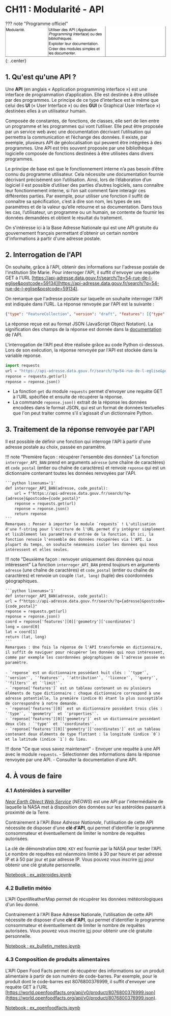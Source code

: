 # CH11 : Modularité - API

??? note "Programme officiel"
    ![image](img/BO.png){: .center}

## 1. Qu'est qu'une API ?
Une **API** (en anglais « Application programming interface ») est une interface de programmation d’application. Elle est destinée à être utilisée par des programmes. Le principe de ce type d’interface est le même que celui des **UI** (« User Interface ») ou des **GUI** (« Graphical User Interface ») destinées elles à un utilisateur humain.

Composée de constantes, de fonctions, de classes, elle sert de lien entre un programme et les programmes qui vont l’utiliser. Elle peut être proposée par un service web avec une documentation décrivant l’utilisation qui permettra la communication et l’échange des données. Il existe, par exemple, plusieurs API de géolocalisation qui peuvent être intégrées à des programmes. Une API est très souvent proposée par une bibliothèque logicielle composée de fonctions destinées à être utilisées dans divers programmes.

Le principe de base est que le fonctionnement interne n’a pas besoin d’être connu du programme utilisateur. Cela nécessite une documentation fournie décrivant précisément son l’utilisation. Ainsi, lors de l’élaboration d’un logiciel il est possible d’utiliser des parties d’autres logiciels, sans connaître leur fonctionnement interne, si l’on sait comment faire interagir ces différentes parties.
Par exemple, pour utiliser une fonction il suffit de connaître sa spécification, c’est à dire son nom, les types de ses paramètres et de la valeur qu’elle retourne et sa documentation. Dans tous les cas, l’utilisateur, un programme ou un humain, se contente de fournir les données demandées et obtient le résultat du traitement.

On s'intéresse ici à la Base Adresse Nationale qui est une API gratuite du gouvernement français permettant d'obtenir un certain nombre d'informations à partir d'une adresse postale.

## 2. Interrogation de l'API
On souhaite, grâce à l'API, obtenir des informations sur l'adresse postale de l'institution Ste Marie. Pour interroger l'API, il suffit d'envoyer une requête GET à l'URL [https://api-adresse.data.gouv.fr/search/?q=54-rue-de-l-eglise&postcode=59134](https://api-adresse.data.gouv.fr/search/?q=54-rue-de-l-eglise&postcode=59134).

On remarque que l'adresse postale sur laquelle on souhaite interroger l'API est indiquée dans l'URL. La réponse renvoyée par l'API est la suivante :

```json
{"type": "FeatureCollection", "version": "draft", "features": [{"type": "Feature", "geometry": {"type": "Point", "coordinates": [2.919014, 50.603896]}, "properties": {"label": "Rue de l\u2019Eglise 59134 Beaucamps-Ligny", "score": 0.7158977005347593, "id": "59056_0060", "name": "Rue de l\u2019Eglise", "postcode": "59134", "citycode": "59056", "x": 694257.21, "y": 7056318.52, "city": "Beaucamps-Ligny", "context": "59, Nord, Hauts-de-France", "type": "street", "importance": 0.46311}}, {"type": "Feature", "geometry": {"type": "Point", "coordinates": [2.864853, 50.571784]}, "properties": {"label": "Rue de l\u2019Eglise 59134 Wicres", "score": 0.712733155080214, "id": "59658_0020", "name": "Rue de l\u2019Eglise", "postcode": "59134", "citycode": "59658", "x": 690410.49, "y": 7052745.79, "city": "Wicres", "context": "59, Nord, Hauts-de-France", "type": "street", "importance": 0.4283}}, {"type": "Feature", "geometry": {"type": "Point", "coordinates": [2.884764, 50.614966]}, "properties": {"label": "Rue de l\u2019Eglise 59134 Le Maisnil", "score": 0.7101831550802139, "id": "59371_0060", "name": "Rue de l\u2019Eglise", "postcode": "59134", "citycode": "59371", "x": 691830.32, "y": 7057555.01, "city": "Le Maisnil", "context": "59, Nord, Hauts-de-France", "type": "street", "importance": 0.40025}}, {"type": "Feature", "geometry": {"type": "Point", "coordinates": [2.86755, 50.570217]}, "properties": {"label": "Rue de l\u2019Eglise et Bas Champ 59134 Wicres", "score": 0.41261, "id": "59658_gy8iak", "name": "Rue de l\u2019Eglise et Bas Champ", "postcode": "59134", "citycode": "59658", "x": 690601.57, "y": 7052570.87, "city": "Wicres", "context": "59, Nord, Hauts-de-France", "type": "street", "importance": 0.33871}}, {"type": "Feature", "geometry": {"type": "Point", "coordinates": [2.86596, 50.572264]}, "properties": {"label": "Chemin Pieton Rues (l\u2019Eglise - Viguier) 59134 Wicres", "score": 0.2762463636363636, "id": "59658_k3ui6a", "name": "Chemin Pieton Rues (l\u2019Eglise - Viguier)", "postcode": "59134", "citycode": "59658", "x": 690489.13, "y": 7052799.13, "city": "Wicres", "context": "59, Nord, Hauts-de-France", "type": "street", "importance": 0.33871}}], "attribution": "BAN", "licence": "ETALAB-2.0", "query": "54-rue-de-l-eglise", "filters": {"postcode": "59134"}, "limit": 5}
```

La réponse reçue est au format JSON (JavaScript Object Notation). La signification des champs de la réponse est donnée dans la [documentation](https://adresse.data.gouv.fr/api-doc/adresse) de l'API.

L'interrogation de l'API peut être réalisée grâce au code Python ci-dessous. Lors de son exécution, la réponse renvoyée par l'API est stockée dans la variable reponse.

```python linenums='1'
import requests
url = "https://api-adresse.data.gouv.fr/search/?q=54-rue-de-l-eglise&postcode=59134"
reponse = requests.get(url)
reponse = reponse.json()
```
- La fonction `get` du module `requests` permet d'envoyer une requête GET à l'URL spécifiée et ensuite de récupérer la réponse.
- La commande `reponse.json()` extrait de la réponse les données encodées dans le format JSON, qui est un format de données textuelles que l'on peut traiter comme s'il s'agissait d'un dictionnaire Python.

## 3. Traitement de la réponse renvoyée par l'API

Il est possible de définir une fonction qui interroge l'API à partir d'une adresse postale au choix, passée en paramètre.

!!! note "Première façon : récupérer l'ensemble des données"
    La fonction `interroger_API_BAN` prend en arguments `adresse` (une chaîne de caractères) et `code_postal` (entier ou chaîne de caractères) et renvoie `reponse` qui est un dictionnaire contenant toutes les données renvoyées par l'API.

    ```python linenums='1'
    def interroger_API_BAN(adresse, code_postal):
        url = f"https://api-adresse.data.gouv.fr/search/?q={adresse}&postcode={code_postal}"
        reponse = requests.get(url)
        reponse = reponse.json()
        return reponse
    ```
    Remarques : Penser à importer le module `requests` ! L'utilisation d'une f-string pour l'écriture de l'URL permet d'y intégrer simplement et lisiblement les paramètres d'entrée de la fonction. Et ici, la fonction renvoie l'ensemble des données récupérées via l'API. La plupart du temps, on souhaite néanmoins isoler les données qui nous intéressent et elles seules.

!!! note "Deuxième façon : renvoyer uniquement des données qui nous intéressent"
    La fonction `interroger_API_BAN` prend toujours en arguments `adresse` (une chaîne de caractères) et `code_postal` (entier ou chaîne de caractères) et renvoie un couple `(lat, long)` (tuple) des coordonnées géographiques.

    ```python linenums='1'
    def interroger_API_BAN(adresse, code_postal):
    url = f"https://api-adresse.data.gouv.fr/search/?q={adresse}&postcode={code_postal}"
    reponse = requests.get(url)
    reponse = reponse.json()
    coord = reponse['features'][0]['geometry']['coordinates']
    long = coord[0]
    lat = coord[1]
    return (lat, long)
    ```
    Remarques : Une fois la réponse de l'API transformée en dictionnaire, il suffit de naviguer pour récupérer les données qui nous intéressent, comme par exemple les coordonnées géographiques de l'adresse passée en paramètre.

    - `reponse` est un dictionnaire possédant huit clés : `'type'`, `'version'`, `'features'`, `'attribution'`, `'licence'`, `'query'`, `'filters'` et `'limit'`.
    - `reponse['features']` est un tableau contenant un ou plusieurs éléments de type dictionnaire : chaque dictionnaire correspond à une adresse potentielle, la première (indice 0) étant la plus susceptible de correspondre à notre demande.
    - `reponse['features'][0]` est un dictionnaire possédant trois clés : `'type'`, `'geometry'` et `'properties'`.
    - `reponse['features'][0]['geometry']` est un dictionnaire possédant deux clés : `'type'` et `'coordinates'`.
    - `reponse['features'][0]['geometry']['coordinates']` est un tableau contenant deux éléments de type flottant : la longitude (indice `0`) et la latitude (indice `1`) du lieu.

!!! done "Ce que vous savez maintenant"
    - Envoyer une requête à une API avec le module `requests`.
    - Sélectionner des informations dans la réponse renvoyée par une API.
    - Consulter la documentation d'une API.

## 4. À vous de faire
### 4.1 Astéroïdes à surveiller
[_Near Earth Object Web Service_](https://api.nasa.gov/) (*NEOWS*) est une API par l'intermédiaire de laquelle la NASA met à disposition des données sur les astéroïdes passant à proximité de la Terre.

Contrairement à l'API *Base Adresse Nationale*, l'utilisation de cette API nécessite de disposer d'une **clé d'API**, qui permet d'identifier le programme consommateur et éventuellement de limiter le nombre de requêtes autorisées.

La clé de démonstration `DEMO_KEY` est fournie par la NASA pour tester l'API. Le nombre de requêtes est néanmoins limité à 30 par heure et par adresse IP et à 50 par jour et par adresse IP. Vous pouvez vous inscrire [ici](https://api.nasa.gov/) pour obtenir une clé gratuite personnelle.

[Notebook  : ex_asteroides.ipynb](data/ex_asteroides.ipynb)

### 4.2 Bulletin météo
L'API OpenWeatherMap permet de récupérer les données météorologiques d'un lieu donné.

Contrairement à l'API Base Adresse Nationale, l'utilisation de cette API nécessite de disposer d'une **clé d'API**, qui permet d'identifier le programme consommateur et éventuellement de limiter le nombre de requêtes autorisées. Vous pouvez vous inscrire [ici](https://openweathermap.org/price) pour obtenir une clé gratuite personnelle.

[Notebook : ex_bulletin_meteo.ipynb](data/ex_bulletin_meteo.ipynb)

### 4.3 Composition de produits alimentaires
L'API Open Food Facts permet de récupérer des informations sur un produit alimentaire à partir de son numéro de code-barres. Par exemple, pour le produit dont le code-barres est 8076800376999, il suffit d'envoyer une requête GET à l'URL [https://world.openfoodfacts.org/api/v0/product/8076800376999.json](https://world.openfoodfacts.org/api/v0/product/8076800376999.json).

[Notebook : ex_openfoodfacts.ipynb](data/ex_openfoodfacts.ipynb)
